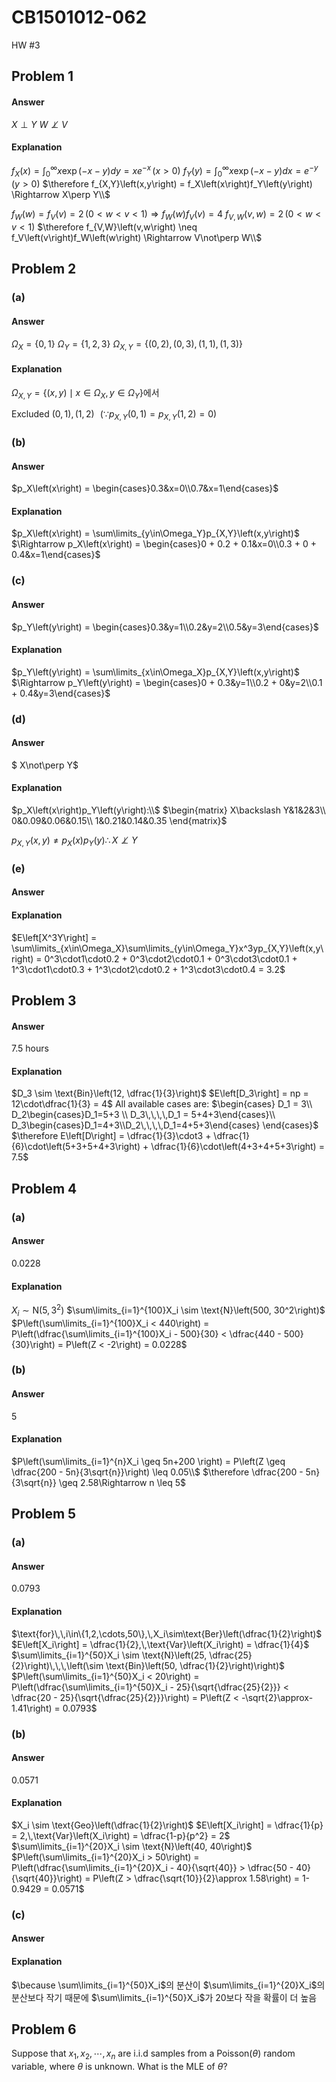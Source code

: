# CB1501012-062

HW #3

## Problem 1

#### Answer

$X\perp Y$
$W\not\perp V$

#### Explanation

$f_X\left(x\right) = \int_0^{\infty}x\exp\left(-x-y\right)dy = xe^{-x}\,\left(x>0\right)$
$f_Y\left(y\right) = \int_0^{\infty}x\exp\left(-x-y\right)dx = e^{-y}\,\left(y>0\right)$
$\therefore f_{X,Y}\left(x,y\right) = f_X\left(x\right)f_Y\left(y\right) \Rightarrow X\perp Y\\$

$f_W\left(w\right) = f_V\left(v\right) = 2\,\left(0<w<v<1\right) \Rightarrow f_W\left(w\right)f_V\left(v\right) = 4$
$f_{V,W}\left(v,w\right) = 2\,\left(0<w<v<1\right)$
$\therefore f_{V,W}\left(v,w\right) \neq f_V\left(v\right)f_W\left(w\right) \Rightarrow V\not\perp W\\$

## Problem 2

### (a)

#### Answer

$\Omega_X = \{0, 1\}$
$\Omega_Y = \{1, 2, 3\}$
$\Omega_{X, Y} = \{(0, 2), (0, 3), (1, 1), (1, 3)\}$

#### Explanation

$\Omega_{X, Y} = \{(x, y) \mid x \in \Omega_X, y \in \Omega_Y\}$에서

$\text{Excluded }\left(0, 1\right), \left(1, 2\right)\,\,\,\,\left(\because p_{X,Y}\left(0,1\right) = p_{X,Y}\left(1,2\right) = 0\right)$

### (b)

#### Answer

$p_X\left(x\right) = \begin{cases}0.3&x=0\\0.7&x=1\end{cases}$

#### Explanation

$p_X\left(x\right) = \sum\limits_{y\in\Omega_Y}p_{X,Y}\left(x,y\right)$
$\Rightarrow p_X\left(x\right) = \begin{cases}0 + 0.2 + 0.1&x=0\\0.3 + 0 + 0.4&x=1\end{cases}$

### (c)

#### Answer

$p_Y\left(y\right) = \begin{cases}0.3&y=1\\0.2&y=2\\0.5&y=3\end{cases}$

#### Explanation

$p_Y\left(y\right) = \sum\limits_{x\in\Omega_X}p_{X,Y}\left(x,y\right)$
$\Rightarrow p_Y\left(y\right) = \begin{cases}0 + 0.3&y=1\\0.2 + 0&y=2\\0.1 + 0.4&y=3\end{cases}$

### (d)

#### Answer

$ X\not\perp Y$

#### Explanation

$p_X\left(x\right)p_Y\left(y\right):\\$
$\begin{matrix}
  X\backslash Y&1&2&3\\
  0&0.09&0.06&0.15\\
  1&0.21&0.14&0.35
\end{matrix}$

$p_{X,Y}\left(x,y\right) \neq p_X\left(x\right)p_Y\left(y\right)\therefore X\not\perp Y$

### (e)

#### Answer

#### Explanation

$E\left[X^3Y\right] = \sum\limits_{x\in\Omega_X}\sum\limits_{y\in\Omega_Y}x^3yp_{X,Y}\left(x,y\right) = 0^3\cdot1\cdot0.2 + 0^3\cdot2\cdot0.1 + 0^3\cdot3\cdot0.1 + 1^3\cdot1\cdot0.3 + 1^3\cdot2\cdot0.2 + 1^3\cdot3\cdot0.4 = 3.2$

## Problem 3

#### Answer

$7.5\text{ hours}$

#### Explanation

$D_3 \sim \text{Bin}\left(12, \dfrac{1}{3}\right)$
$E\left[D_3\right] = np = 12\cdot\dfrac{1}{3} = 4$
$\text{All available cases are:}$
$\begin{cases}
  D_1 = 3\\
  D_2\begin{cases}D_1=5+3 \\ D_3\,\,\,\,D_1 = 5+4+3\end{cases}\\
  D_3\begin{cases}D_1=4+3\\D_2\,\,\,\,D_1=4+5+3\end{cases}
\end{cases}$
$\therefore E\left[D\right] = \dfrac{1}{3}\cdot3 + \dfrac{1}{6}\cdot\left(5+3+5+4+3\right) + \dfrac{1}{6}\cdot\left(4+3+4+5+3\right) = 7.5$

## Problem 4

### (a)

#### Answer

$0.0228$

#### Explanation

$X_i \sim \text{N}\left(5, 3^2\right)$
$\sum\limits_{i=1}^{100}X_i \sim \text{N}\left(500, 30^2\right)$
$P\left(\sum\limits_{i=1}^{100}X_i < 440\right) = P\left(\dfrac{\sum\limits_{i=1}^{100}X_i - 500}{30} < \dfrac{440 - 500}{30}\right) = P\left(Z < -2\right) = 0.0228$

### (b)

#### Answer

$5$

#### Explanation

$P\left(\sum\limits_{i=1}^{n}X_i \geq 5n+200 \right) = P\left(Z \geq \dfrac{200 - 5n}{3\sqrt{n}}\right) \leq 0.05\\$
$\therefore \dfrac{200 - 5n}{3\sqrt{n}} \geq 2.58\Rightarrow n \leq 5$

## Problem 5

### (a)

#### Answer

$0.0793$

#### Explanation

$\text{for}\,\,i\in\{1,2,\cdots,50\},\,X_i\sim\text{Ber}\left(\dfrac{1}{2}\right)$
$E\left[X_i\right] = \dfrac{1}{2},\,\text{Var}\left(X_i\right) = \dfrac{1}{4}$
$\sum\limits_{i=1}^{50}X_i  \sim \text{N}\left(25, \dfrac{25}{2}\right)\,\,\,\left(\sim \text{Bin}\left(50, \dfrac{1}{2}\right)\right)$
$P\left(\sum\limits_{i=1}^{50}X_i < 20\right) = P\left(\dfrac{\sum\limits_{i=1}^{50}X_i - 25}{\sqrt{\dfrac{25}{2}}} < \dfrac{20 - 25}{\sqrt{\dfrac{25}{2}}}\right) = P\left(Z < -\sqrt{2}\approx-1.41\right) = 0.0793$

### (b)

#### Answer

$0.0571$

#### Explanation

$X_i \sim \text{Geo}\left(\dfrac{1}{2}\right)$
$E\left[X_i\right] = \dfrac{1}{p} = 2,\,\text{Var}\left(X_i\right) = \dfrac{1-p}{p^2} = 2$
$\sum\limits_{i=1}^{20}X_i \sim \text{N}\left(40, 40\right)$
$P\left(\sum\limits_{i=1}^{20}X_i > 50\right) = P\left(\dfrac{\sum\limits_{i=1}^{20}X_i - 40}{\sqrt{40}} > \dfrac{50 - 40}{\sqrt{40}}\right) = P\left(Z > \dfrac{\sqrt{10}}{2}\approx 1.58\right) = 1-0.9429 = 0.0571$

### (c)

#### Answer

#### Explanation

$\because \sum\limits_{i=1}^{50}X_i$의 분산이 $\sum\limits_{i=1}^{20}X_i$의 분산보다 작기 때문에 $\sum\limits_{i=1}^{50}X_i$가 20보다 작을 확률이 더 높음

## Problem 6

Suppose that $x_1, x_2, \cdots, x_n$ are i.i.d samples from a Poisson($\theta$) random variable, where $\theta$ is unknown. What is the MLE of $\theta$?